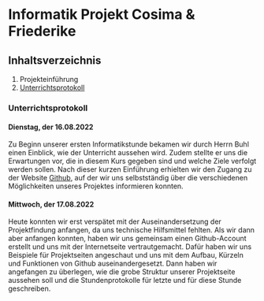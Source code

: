 # Informatik Projekt Cosima & Friederike
## Inhaltsverzeichnis
1. Projekteinführung
2. [Unterrichtsprotokoll](https://github.com/cosima-friederike/informatik-c-f/blob/main/README.md#unterrichtsprotokoll)


### Unterrichtsprotokoll
#### Dienstag, der 16.08.2022
Zu Beginn unserer ersten Informatikstunde bekamen wir durch Herrn Buhl einen Einblick, wie der Unterricht aussehen wird. Zudem stellte er uns die Erwartungen vor, die in diesem Kurs gegeben sind und welche Ziele verfolgt werden sollen. Nach dieser kurzen Einführung erhielten wir den Zugang zu der Website [Github](https://github.com/jbuhl/InformatikUnterricht/blob/master/README.md), auf der wir uns selbstständig über die verschiedenen Möglichkeiten unseres Projektes informieren konnten.
#### Mittwoch, der 17.08.2022
Heute konnten wir erst verspätet mit der Auseinandersetzung der Projektfindung anfangen, da uns technische Hilfsmittel fehlten. Als wir dann aber anfangen konnten, haben wir uns gemeinsam einen Github-Account erstellt und uns mit der Internetseite vertrautgemacht. Dafür haben wir uns Beispiele für Projektseiten angeschaut und uns mit dem Aufbau, Kürzeln und Funktionen von Github auseinandergesetzt. Dann haben wir angefangen zu überlegen, wie die grobe Struktur unserer Projektseite aussehen soll und die Stundenprotokolle für letzte und für diese Stunde geschreiben. 

